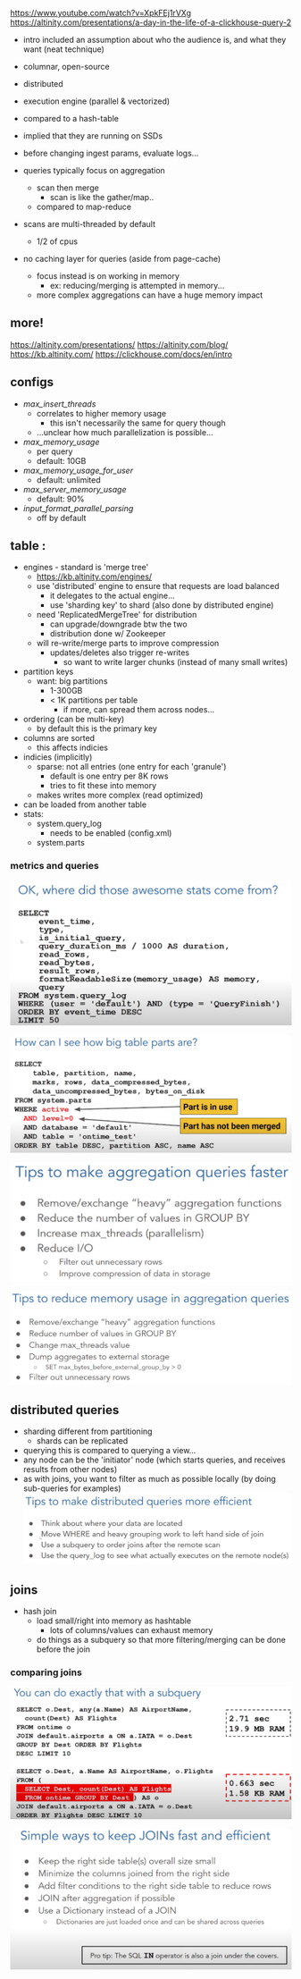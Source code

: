 
https://www.youtube.com/watch?v=XpkFEj1rVXg
  https://altinity.com/presentations/a-day-in-the-life-of-a-clickhouse-query-2

* intro included an assumption about who the audience is, and what they want (neat technique)

* columnar, open-source
* distributed
* execution engine (parallel & vectorized)
* compared to a hash-table
* implied that they are running on SSDs
* before changing ingest params, evaluate logs...
* queries typically focus on aggregation
	* scan then merge
		* scan is like the gather/map..
	* compared to map-reduce
* scans are multi-threaded by default
	* 1/2 of cpus
* no caching layer for queries (aside from page-cache)
	* focus instead is on working in memory
		* ex: reducing/merging is attempted in memory...
	* more complex aggregations can have a huge memory impact

## more!

https://altinity.com/presentations/
https://altinity.com/blog/
https://kb.altinity.com/
https://clickhouse.com/docs/en/intro

## configs
* _max_insert_threads_
	* correlates to higher memory usage
		* this isn't necessarily the same for query though
	* ...unclear how much parallelization is possible... 
* _max_memory_usage_
	* per query
	* default: 10GB
* _max_memory_usage_for_user_
	* default: unlimited
* _max_server_memory_usage_
	* default: 90%
* _input_format_parallel_parsing_
	* off by default
## table :
* engines - standard is 'merge tree'
	* https://kb.altinity.com/engines/
	* use 'distributed' engine to ensure that requests are load balanced
		* it delegates to the actual engine...
		* use 'sharding key' to shard (also done by distributed engine)
	* need 'ReplicatedMergeTree' for distribution
		* can upgrade/downgrade btw the two
		* distribution done w/ Zookeeper
	* will re-write/merge parts to improve compression
		* updates/deletes also trigger re-writes
			* so want to write larger chunks (instead of many small writes)
* partition keys
	* want: big partitions
		* 1-300GB
		* < 1K partitions per table
			* if more, can spread them across nodes...
* ordering (can be multi-key)
	* by default this is the primary key
* columns are sorted
	* this affects indicies
* indicies (implicitly)
	* sparse: not all entries (one entry for each 'granule')
		* default is one entry per 8K rows
		* tries to fit these into memory
	* makes writes more complex (read optimized)
* can be loaded from another table
* stats:
	* system.query_log
		* needs to be enabled (config.xml)
	* system.parts

### metrics and queries

![](system_query_log.png)


![](table_partitions.png)

![](aggregation_query_speed.png)

![](aggregation_query_memory.png)

## distributed queries

* sharding different from partitioning
	* shards can be replicated
* querying this is compared to querying a view...
* any node can be the 'initiator' node (which starts queries, and receives results from other nodes)
* as with joins, you want to filter as much as possible locally (by doing sub-queries for examples)
![](distributed_queries_efficiency.png)

## joins
* hash join
	* load small/right into memory as hashtable
		* lots of columns/values can exhaust memory
	* do things as a subquery so that more filtering/merging can be done before the join

### comparing joins

![](comparing_join_and_subquery.png)

![](join_performance_tips.png)